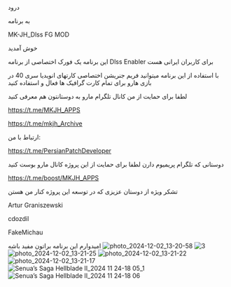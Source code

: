 درود

به برنامه

MK-JH_Dlss FG MOD

خوش آمدید


این برنامه یک فورک اختصاصی از برنامه Dlss Enabler برای کاربران ایرانی هست


با استفاده از این برنامه میتوانید فریم جنریشن اختصاصی کارتهای انویدیا سری 40 در بازی هارو برای تمام کارت گرافیک ها فعال و استفاده کنید

لطفا برای حمایت از من کانال تلگرام مارو به دوستانتون هم معرفی کنید

https://t.me/MKJH_APPS

https://t.me/mkjh_Archive

ارتباط با من:

https://t.me/PersianPatchDeveloper

دوستانی که تلگرام پریمیوم دارن لطفا برای حمایت از این پروژه کانال مارو بوست کنید

https://t.me/boost/MKJH_APPS

تشکر ویژه از دوستان عزیزی که در توسعه این پروژه کنار من هستن

Artur Graniszewski

cdozdil

FakeMichau

امیدوارم این برنامه براتون مفید باشه
![photo_2024-12-02_13-20-58](https://github.com/user-attachments/assets/84411770-ce74-42bc-a8d2-c986f5b7b948)
![3](https://github.com/user-attachments/assets/d739b865-b601-4d8f-9df3-c96b26eb53fb)
![photo_2024-12-02_13-21-25](https://github.com/user-attachments/assets/fadd547c-3305-46be-aa05-ebf31349bed2)
![photo_2024-12-02_13-21-22](https://github.com/user-attachments/assets/a7305080-b8e1-46a4-b1a6-27f327230293)
![photo_2024-12-02_13-21-17](https://github.com/user-attachments/assets/78368645-8f54-4f36-8f2f-237df76dfe0a)
![Senua’s Saga Hellblade II_2024 11 24-18 05_1](https://github.com/user-attachments/assets/94544d23-903c-42b0-887f-78b9ab4b8f8b)
![Senua’s Saga Hellblade II_2024 11 24-18 06](https://github.com/user-attachments/assets/b1c9a06b-eedf-46c4-9138-a528209ddb3a)


